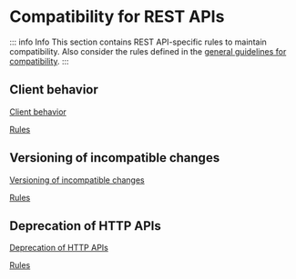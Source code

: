 # Compatibility for REST APIs

::: info Info
This section contains REST API-specific rules to maintain compatibility.
Also consider the rules defined in the [general guidelines for compatibility](../../020_GENERAL-GUIDELINES/030_Compatibility/index.md).
:::

## Client behavior

[<!--INCLUDE-->Client behavior](../compatibility/client-behavior/client-behavior.md)

[<!--RULES-->Rules](../compatibility/client-behavior/rules)

## Versioning of incompatible changes

[<!--INCLUDE-->Versioning of incompatible changes](../compatibility/versioning-of-incompatible-changes/versioning-of-incompatible-changes.md)

[<!--RULES-->Rules](../compatibility/versioning-of-incompatible-changes/rules)

## Deprecation of HTTP APIs

[<!--INCLUDE-->Deprecation of HTTP APIs](../compatibility/deprecation-of-http-apis/deprecation-of-http-apis.md)

[<!--RULES-->Rules](../compatibility/deprecation-of-http-apis//rules)
